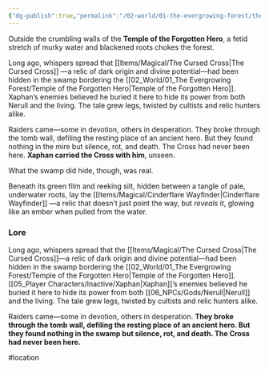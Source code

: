 ```yaml
---
{"dg-publish":true,"permalink":"/02-world/01-the-evergrowing-forest/the-forgotten-swamp/"}
---
```


Outside the crumbling walls of the **Temple of the Forgotten Hero**, a fetid stretch of murky water and blackened roots chokes the forest.  

Long ago, whispers spread that [[Items/Magical/The Cursed Cross\|The Cursed Cross]] —a relic of dark origin and divine potential—had been hidden in the swamp bordering the [[02_World/01_The Evergrowing Forest/Temple of the Forgotten Hero\|Temple of the Forgotten Hero]]. Xaphan’s enemies believed he buried it here to hide its power from both Nerull and the living. The tale grew legs, twisted by cultists and relic hunters alike.

Raiders came—some in devotion, others in desperation. They broke through the tomb wall, defiling the resting place of an ancient hero. But they found nothing in the mire but silence, rot, and death. The Cross had never been here. **Xaphan carried the Cross with him**, unseen.

What the swamp did hide, though, was real.

Beneath its green film and reeking silt, hidden between a tangle of pale, underwater roots, lay the [[Items/Magical/Cinderflare Wayfinder\|Cinderflare Wayfinder]] —a relic that doesn’t just point the way, but _reveals_ it, glowing like an ember when pulled from the water. 

### Lore
Long ago, whispers spread that the [[Items/Magical/The Cursed Cross\|The Cursed Cross]]—a relic of dark origin and divine potential—had been hidden in the swamp bordering the [[02_World/01_The Evergrowing Forest/Temple of the Forgotten Hero\|Temple of the Forgotten Hero]]. [[05_Player Characters/Inactive/Xaphan\|Xaphan]]’s enemies believed he buried it here to hide its power from both [[06_NPCs/Gods/Nerull\|Nerull]] and the living. The tale grew legs, twisted by cultists and relic hunters alike.

Raiders came—some in devotion, others in desperation. **They broke through the tomb wall, defiling the resting place of an ancient hero. But they found nothing in the swamp but silence, rot, and death. The Cross had never been here.**

#location